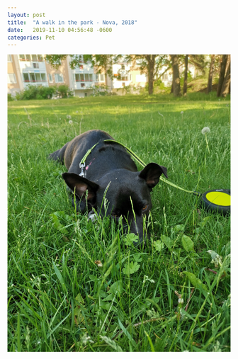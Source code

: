 ```yaml
---
layout: post
title:  "A walk in the park - Nova, 2018"
date:   2019-11-10 04:56:48 -0600
categories: Pet
---
```


![Our dog Nova](/assets/Our_dog_Nova.jpg)



